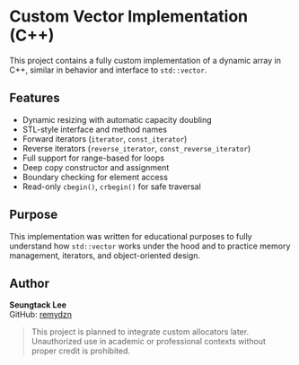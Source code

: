 # Custom Vector Implementation (C++)

This project contains a fully custom implementation of a dynamic array in C++, similar in behavior and interface to `std::vector`.

## Features
- Dynamic resizing with automatic capacity doubling
- STL-style interface and method names
- Forward iterators (`iterator`, `const_iterator`)
- Reverse iterators (`reverse_iterator`, `const_reverse_iterator`)
- Full support for range-based for loops
- Deep copy constructor and assignment
- Boundary checking for element access
- Read-only `cbegin()`, `crbegin()` for safe traversal

## Purpose
This implementation was written for educational purposes to fully understand how `std::vector` works under the hood and to practice memory management, iterators, and object-oriented design.

## Author
**Seungtack Lee**  
GitHub: [remydzn](https://github.com/remydzn)

> This project is planned to integrate custom allocators later.  
> Unauthorized use in academic or professional contexts without proper credit is prohibited.
